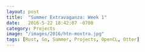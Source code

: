 ```yaml
---
layout: post
title:  "Summer Extravaganza: Week 1"
date:   2016-5-22 18:42:07 -0700
category: Projects
image: "/images/2016/htn-moxtra.jpg"
tags: [Rust, Go, Summer, Projects, OpenCL, Otter]
---
```

